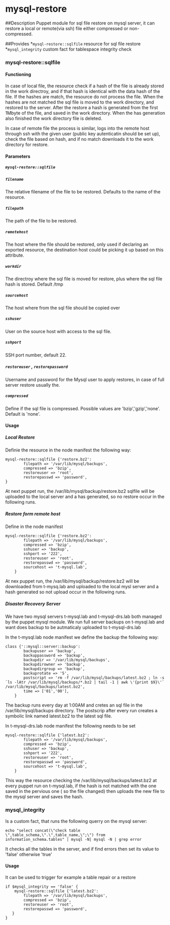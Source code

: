 # mysql-restore

##Description
Puppet module for sql file restore on mysql server, it can restore a local or remote(via ssh) file either compressed or non-compressed.

##Provides
*`mysql-restore::sqlfile` resource for sql file restore
*`mysql_integrity` custom fact for tablespace integrity check

### mysql-restore::sqlfile

#### Functioning
In case of local file, the resource check if a hash of the file is already stored in the work directroy, and if that hash is identical with the data hash of the file. If the hashes are match, the resource do not process the file. When the hashes are not matched the sql file is moved to the work directory, and restored to the server. After the restore a hash is generated from the first 1Mbyte of the file, and saved in the work directory. When the has generation also finished the work directory file is deleted.

In case of remote file the process is similar, logs into the remote host through ssh with the given user (public key autenticatin should be set up), check the file based on hash, and if no match downloads it to the work directory for restore. 


#### Parameters

##### `mysql-restore::sqlfile`

##### `filename`
The relative filename of the file to be restored. Defaults to the name of the resource.

##### `filepath`
The path of the file to be restored.

##### `remotehost`
The host where the file should be restored, only used if declaring an exported resource, the destination host could be picking it up based on this attribute.

##### `workdir`
The directroy where the sql file is moved for restore, plus where the sql file hash is stored. Default /tmp

##### `sourcehost`
The host where from the sql file should be copied over

##### `sshuser`
User on the source host with access to the sql file.

##### `sshport`
SSH port number, default 22.

##### `restoreuser` , `restorepassword`
Username and password for the Mysql user to apply restores, in case of full server restore usually the.

##### `compressed`
Define if the sql file is compressed. Possible values are 'bzip','gzip','none'. Default is 'none'. 

#### Usage

##### Local Restore
Definie the resource in the node manifest the following way:

~~~
mysql-restore::sqlfile {'restore.bz2':
        filepath => '/var/lib/mysql/backups',
        compressed => 'bzip',
        restoreuser => 'root',
        restorepasswd => 'password',
}
~~~

At next puppet run, the /var/lib/mysql/backup/restore.bz2 sqlfile will be uploaded to the local server and a has generated, so no restore occur in the following runs.

##### Restore form remote host
Define in the node manifest

~~~
mysql-restore::sqlfile {'restore.bz2':
        filepath => '/var/lib/mysql/backups',
        compressed => 'bzip',
        sshuser => 'backup',
        sshport => '222',
        restoreuser => 'root',
        restorepasswd => 'password',
        sourcehost => 't-mysql.lab',
    }
~~~
At nex puppet run, the /var/lib/mysql/backup/restore.bz2 will be downloaded from t-mysq.lab and uploaded to the local mysl server and a hash generated so not upload occur in the following runs.

##### Disaster Recovery Server
We have two mysql servers t-mysql.lab and t-mysql-drs.lab both managed by the puppet mysql module. We run full server backups on t-mysql.lab and want does backup to be autmaticaly uploaded to t-mysql-drs.lab

In the t-mysql.lab node manifest we define the backup the following way:
~~~
class {'::mysql::server::backup':
        backupuser => 'backup',
        backuppassword => 'backup',
        backupdir => '/var/lib/mysql/backups',
        backupdirowner => 'backup',
        backupdirgroup => 'backup',
        backuprotate => '5',
        postscript => 'rm -f /var/lib/mysql/backups/latest.bz2 ; ln -s `ls -lAtr /var/lib/mysql/backups/*.bz2 | tail -1 | awk \'{print $9}\'` /var/lib/mysql/backups/latest.bz2',
        time => ['01','00'],
    }
~~~
The backup runs every day at 1:00AM and cretes an sql file in the /var/lib/mysql/backups directory. The postscrip after every run creates a symbolic link named latest.bz2 to the latest sql file.

In t-mysql-drs.lab node manifest the following needs to be set
~~~
mysql-restore::sqlfile {'latest.bz2':
        filepath => '/var/lib/mysql/backups',
        compressed => 'bzip',
        sshuser => 'backup',
        sshport => '222',
        restoreuser => 'root',
        restorepasswd => 'password',
        sourcehost => 't-mysql.lab',
    }
~~~
This way the resource checking the /var/lib/mysql/backups/latest.bz2 at every puppet run on t-mysql.lab, if the hash is not matched with the one saved in the pervious one ( so the file changed) then uploads the new file to the mysql server and saves the hash.

### mysql_integrity

Is a custom fact, that runs the following querry on the mysql server:
~~~
echo "select concat(\"check table \",table_schema,\".\",table_name,\";\") from information_schema.tables" | mysql -N| mysql -N | grep error 
~~~

It checks all the tables in the server, and if find errors then set its value to 'false' otherwise 'true'

#### Usage
It can be used to trigger for example a table repair or a restore
~~~
if $mysql_integrity == 'false' {
    mysql-restore::sqlfile {'latest.bz2':
        filepath => '/var/lib/mysql/backups',
        compressed => 'bzip',
        restoreuser => 'root',
        restorepasswd => 'password',
   }
}
~~~

